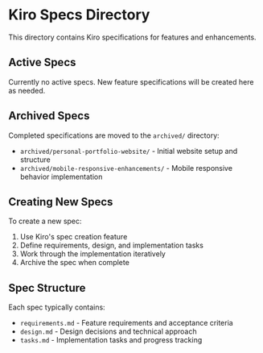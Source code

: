 # Kiro Specs Directory

This directory contains Kiro specifications for features and enhancements.

## Active Specs

Currently no active specs. New feature specifications will be created here as needed.

## Archived Specs

Completed specifications are moved to the `archived/` directory:

- `archived/personal-portfolio-website/` - Initial website setup and structure
- `archived/mobile-responsive-enhancements/` - Mobile responsive behavior implementation

## Creating New Specs

To create a new spec:

1. Use Kiro's spec creation feature
2. Define requirements, design, and implementation tasks
3. Work through the implementation iteratively
4. Archive the spec when complete

## Spec Structure

Each spec typically contains:
- `requirements.md` - Feature requirements and acceptance criteria
- `design.md` - Design decisions and technical approach
- `tasks.md` - Implementation tasks and progress tracking